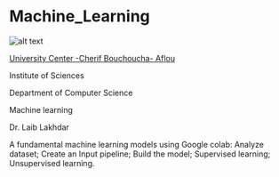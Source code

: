 # Machine_Learning
![alt text](https://www.cu-aflou.dz/img/logoUnivAflou.jpg "Logo Title Text 1")

[University Center -Cherif Bouchoucha- Aflou](https://www.cu-aflou.dz)

Institute of Sciences

Department of Computer Science

Machine learning

Dr. Laib Lakhdar

A fundamental machine learning models using Google colab: Analyze dataset; Create an Input pipeline; Build the model; Supervised learning; Unsupervised learning.
